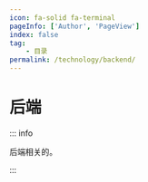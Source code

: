 ```yaml
---
icon: fa-solid fa-terminal
pageInfo: ['Author', 'PageView']
index: false
tag:
    - 目录
permalink: /technology/backend/
---
```


# 后端

::: info

后端相关的。

:::

<Catalog base='/technology/backend/' />